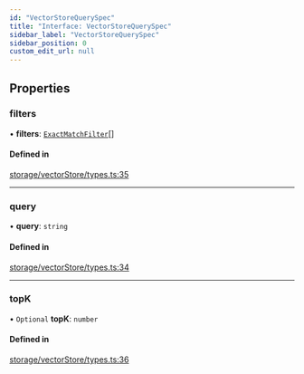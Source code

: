 ```yaml
---
id: "VectorStoreQuerySpec"
title: "Interface: VectorStoreQuerySpec"
sidebar_label: "VectorStoreQuerySpec"
sidebar_position: 0
custom_edit_url: null
---
```


## Properties

### filters

• **filters**: [`ExactMatchFilter`](ExactMatchFilter.md)[]

#### Defined in

[storage/vectorStore/types.ts:35](https://github.com/run-llama/LlamaIndexTS/blob/main/packages/core/src/storage/vectorStore/types.ts#L35)

___

### query

• **query**: `string`

#### Defined in

[storage/vectorStore/types.ts:34](https://github.com/run-llama/LlamaIndexTS/blob/main/packages/core/src/storage/vectorStore/types.ts#L34)

___

### topK

• `Optional` **topK**: `number`

#### Defined in

[storage/vectorStore/types.ts:36](https://github.com/run-llama/LlamaIndexTS/blob/main/packages/core/src/storage/vectorStore/types.ts#L36)

